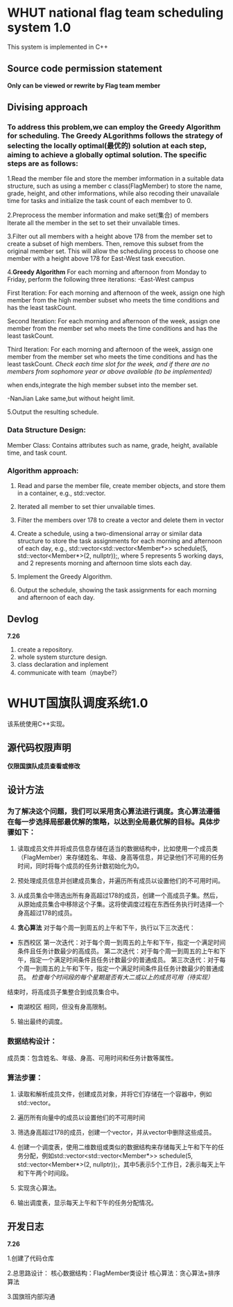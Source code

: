 #  WHUT national flag team scheduling system 1.0
This system is implemented in C++

##  Source code permission statement
**Only can be viewed or rewrite by Flag team member**

##  Divising approach
###  To address this problem,we can employ the Greedy Algorithm for scheduling. The Greedy ALgorithms follows the strategy of selecting the locally optimal(最优的) solution at each step, aiming to achieve a globally optimal solution. The specific steps are as follows:

1.Read the member file and store the member imformation in a suitable data structure, such as using a member c class(FlagMember) to store the name, grade, height, and other imformations, while also recoding their unavailale time for tasks and initialize the task count of each membver to 0.

2.Preprocess the member information and make set(集合) of members Iterate all the member in the set to set their unvailable times.

3.Filter out all members with a height above 178 from the member set to create a subset of high members. Then, remove this subset from the original member set. This will allow the scheduling process to choose one member with a height above 178 for East-West task execution.

4.**Greedy Algorithm**
For each morning and afternoon from Monday to Friday, perform the following three iterations:
-East-West campus

First Iteration: For each morning and afternoon of the week, assign one high member from the high member subset who meets the time conditions and has the least taskCount.

Second Iteration: For each morning and afternoon of the week, assign one member from the member set who meets the time conditions and has the least taskCount.

Third Iteration:  For each morning and afternoon of the week, assign one member from the member set who meets the time conditions and has the least taskCount.
*Check each time slot for the week, and if there are no members from sophomore year or above available (to be implemented)*

when ends,integrate the high member subset into the member set.

-NanJian Lake
same,but without height limit.

5.Output the resulting schedule.

###  Data Structure Design:
Member Class: Contains attributes such as name, grade, height, available time, and task count.

###  Algorithm approach:
1.  Read and parse the member file, create member objects, and store them in a container, e.g., std::vector<Member>.

2.  Iterated all member to set thier unvailable times.
   
3.  Filter the members over 178 to create a vector<high Members> and delete them in vector<Member> 

4.  Create a schedule, using a two-dimensional array or similar data structure to store the task assignments for each morning and afternoon of each day, e.g., std::vector<std::vector<Member*>> schedule(5, std::vector<Member*>(2, nullptr));, where 5 represents 5 working days, and 2 represents morning and afternoon time slots each day.
   
5.  Implement the Greedy Algorithm.

6.  Output the schedule, showing the task assignments for each morning and afternoon of each day.

##   Devlog
**7.26**
1. create a repository.
2. whole system sturcture design.
3. class declaration and inplement
4. communicate with team（maybe?）







#  WHUT国旗队调度系统1.0
该系统使用C++实现。

##  源代码权限声明
**仅限国旗队成员查看或修改**

##  设计方法
### 为了解决这个问题，我们可以采用贪心算法进行调度。贪心算法遵循在每一步选择局部最优解的策略，以达到全局最优解的目标。具体步骤如下：

1. 读取成员文件并将成员信息存储在适当的数据结构中，比如使用一个成员类（FlagMember）来存储姓名、年级、身高等信息，并记录他们不可用的任务时间，同时将每个成员的任务计数初始化为0。

2. 预处理成员信息并创建成员集合，并遍历所有成员以设置他们的不可用时间。

3. 从成员集合中筛选出所有身高超过178的成员，创建一个高成员子集。然后，从原始成员集合中移除这个子集。这将使调度过程在东西任务执行时选择一个身高超过178的成员。

4. **贪心算法**
对于每个周一到周五的上午和下午，执行以下三次迭代：
- 东西校区
第一次迭代：对于每个周一到周五的上午和下午，指定一个满足时间条件且任务计数最少的高成员。
第二次迭代：对于每个周一到周五的上午和下午，指定一个满足时间条件且任务计数最少的普通成员。
第三次迭代：对于每个周一到周五的上午和下午，指定一个满足时间条件且任务计数最少的普通成员。
*检查每个时间段的每个星期是否有大二或以上的成员可用（待实现）*

结束时，将高成员子集整合到成员集合中。

- 南湖校区
相同，但没有身高限制。

5. 输出最终的调度。

### 数据结构设计：
成员类：包含姓名、年级、身高、可用时间和任务计数等属性。

### 算法步骤：
1. 读取和解析成员文件，创建成员对象，并将它们存储在一个容器中，例如std::vector<Member>。

2. 遍历所有向量中的成员以设置他们的不可用时间
   
3. 筛选身高超过178的成员，创建一个vector<high Members>，并从vector<Member>中删除这些成员。

4. 创建一个调度表，使用二维数组或类似的数据结构来存储每天上午和下午的任务分配，例如std::vector<std::vector<Member*>> schedule(5, std::vector<Member*>(2, nullptr));，其中5表示5个工作日，2表示每天上午和下午两个时间段。

5. 实现贪心算法。

6. 输出调度表，显示每天上午和下午的任务分配情况。


##  开发日志
**7.26**

1.创建了代码仓库

2.总思路设计：
核心数据结构：FlagMember类设计 
核心算法：贪心算法+排序算法

3.国旗班内部沟通
